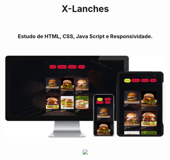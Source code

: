 <h1 align="center">
  X-Lanches</h1>
<br>
<h3 align="center">Estudo de HTML, CSS, Java Script e Responsividade.</h3>
<br>
<br>

<div align="center">
  <img width="800px" src="https://github.com/feliperyo/x-lanches/blob/master/assets/mockup.png?raw=true"/>
</div>
<br>
<br>
<div align="center">
<a href="https://feliperyo.github.io/x-lanches/" target="_blank"><img src="https://img.shields.io/website-up-down-green-red/http/monip.org.svg"></a>
</div>
